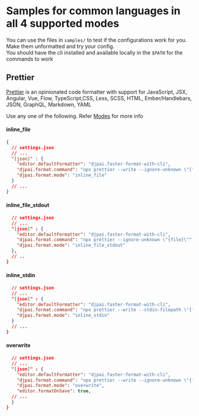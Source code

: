 # Samples for common languages in all 4 supported modes

You can use the files in `samples/` to test if the configurations work for you. Make them unformatted and try your config.  
You should have the cli installed and available locally in the `$PATH` for the commands to work

## Prettier
[Prettier](https://prettier.io/docs/en/install) is an opinionated code formatter with support for JavaScript, JSX, Angular, Vue, Flow, TypeScript,CSS, Less, SCSS, HTML, Ember/Handlebars, JSON, GraphQL, Markdown, YAML

Use any one of the following. Refer [Modes](../README.md#modes) for more info
#### **inline_file**
```json
{
  // settings.json
  // ...
  "[json]" : {
    "editor.defaultFormatter": "djpai.faster-format-with-cli",
    "djpai.format.command": "npx prettier --write --ignore-unknown \"{file}\"",
    "djpai.format.mode": "inline_file"
  }
  // ...
}
```

#### **inline_file_stdout**
```json
  // settings.json
  // ...
  "[json]" : {
    "editor.defaultFormatter": "djpai.faster-format-with-cli",
    "djpai.format.command": "npx prettier --ignore-unknown \"{file}\"",
    "djpai.format.mode": "inline_file_stdout"
  },
  // ..
}
```

#### **inline_stdin**
```json
  // settings.json
  // ...
  "[json]" : {
    "editor.defaultFormatter": "djpai.faster-format-with-cli",
    "djpai.format.command": "npx prettier --write --stdin-filepath \"{file}\" --ignore-unknown",
    "djpai.format.mode": "inline_stdin"
  }
  // ...
}
```

#### **overwrite**
```json
  // settings.json
  // ...
  "[json]" : {
    "editor.defaultFormatter": "djpai.faster-format-with-cli",
    "djpai.format.command": "npx prettier --write --ignore-unknown \"{file}\"",
    "djpai.format.mode": "overwrite",
    "editor.formatOnSave": true,
  // ...
  }
}
```
